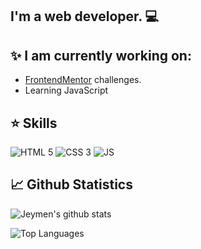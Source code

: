 <h2 aling = "center">
I'm a web developer. 💻
</h2>

## ✨ I am currently working on:

- [FrontendMentor](https://www.frontendmentor.io/) challenges.
- Learning JavaScript

## ⭐ Skills

![HTML 5](https://img.shields.io/badge/HTML5-E34F26?style=for-the-badge&logo=html5&logoColor=white)
![CSS 3](https://img.shields.io/badge/CSS3-1572B6?style=for-the-badge&logo=css3&logoColor=white)
![JS](https://img.shields.io/badge/JavaScript-F7DF1E?style=for-the-badge&logo=javascript&logoColor=black)

## 📈 Github Statistics

![Jeymen's github stats](https://readme-stats.jonas-bernard.dev/api?username=Jeymen&show_icons=true&theme=onedark)
<br>

![Top Languages](https://readme-stats.jonas-bernard.dev/api?username=Jeymen&show_icons=true&theme=onedark)
